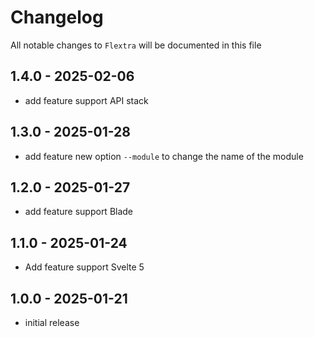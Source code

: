 # Changelog

All notable changes to `Flextra` will be documented in this file

## 1.4.0 - 2025-02-06

- add feature support API stack

## 1.3.0 - 2025-01-28

- add feature new option `--module` to change the name of the module

## 1.2.0 - 2025-01-27

- add feature support Blade

## 1.1.0 - 2025-01-24

- Add feature support Svelte 5

## 1.0.0 - 2025-01-21

- initial release
